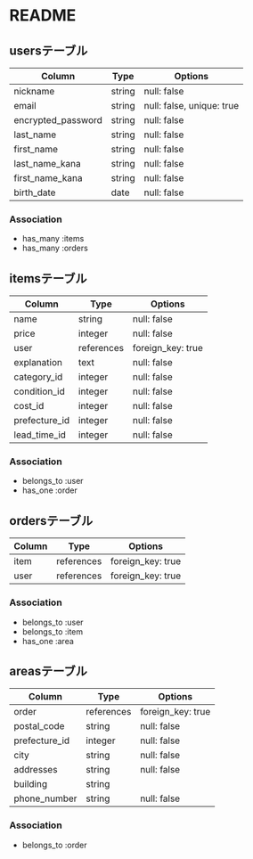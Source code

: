 # README
## usersテーブル

| Column             | Type   | Options                   |
| ------------------ | ------ | --------------------------|
| nickname           | string | null: false               |
| email              | string | null: false, unique: true |
| encrypted_password | string | null: false               |
| last_name          | string | null: false               |
| first_name         | string | null: false               |
| last_name_kana     | string | null: false               |
| first_name_kana    | string | null: false               |
| birth_date         | date   | null: false               |

### Association
- has_many :items
- has_many :orders


## itemsテーブル

| Column        | Type       | Options           |
| ------------- | ---------- | ----------------- |
| name          | string     | null: false       |
| price         | integer    | null: false       |
| user          | references | foreign_key: true |
| explanation   | text       | null: false       |
| category_id   | integer    | null: false       |
| condition_id  | integer    | null: false       |
| cost_id       | integer    | null: false       |
| prefecture_id | integer    | null: false       |
| lead_time_id  | integer    | null: false       |

### Association
- belongs_to :user
- has_one :order

## ordersテーブル

| Column     | Type       | Options           |
| ---------- | ---------- | ----------------- |
| item       | references | foreign_key: true |
| user       | references | foreign_key: true |

### Association
- belongs_to :user
- belongs_to :item
- has_one :area

## areasテーブル

| Column        | Type       | Options           |
| ------------- | ---------- | ----------------- |
| order         | references | foreign_key: true |
| postal_code   | string     | null: false       |
| prefecture_id | integer    | null: false       |
| city          | string     | null: false       |
| addresses     | string     | null: false       |
| building      | string     |                   |
| phone_number  | string     | null: false       |

### Association
- belongs_to :order

